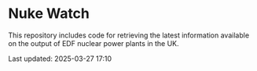 # Nuke Watch

This repository includes code for retrieving the latest information available on the output of EDF nuclear power plants in the UK.

Last updated: 2025-03-27 17:10